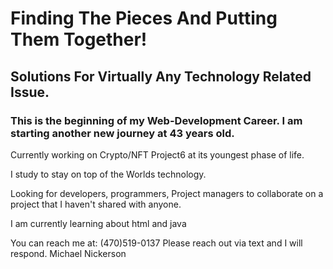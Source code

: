 # Finding The Pieces And Putting Them Together!


## Solutions For Virtually Any Technology Related Issue.


### This is the beginning of my Web-Development Career. I am starting another new journey at 43 years old.

Currently working on Crypto/NFT Project6 at its youngest phase of life. 

I study to stay on top of the Worlds technology. 

Looking for developers, programmers, Project managers to collaborate on a project that I haven't shared with anyone. 

I am currently learning about html and java 


You can reach me at: (470)519-0137 Please reach out via text and I will respond.
Michael Nickerson
